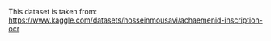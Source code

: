This dataset is taken from: https://www.kaggle.com/datasets/hosseinmousavi/achaemenid-inscription-ocr
